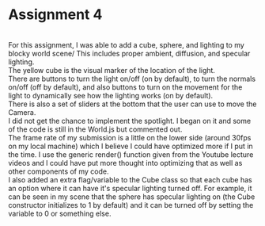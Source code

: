 # Assignment 4
<br>
For this assignment, I was able to add a cube, sphere, and lighting to my blocky world scene/ This includes proper ambient, diffusion, and specular lighting.
<br>
The yellow cube is the visual marker of the location of the light.
<br>
There are buttons to turn the light on/off (on by default), to turn the normals on/off (off by default), and also buttons to turn on the movement for the light to dynamically see how the lighting works (on by default).
<br>
There is also a set of sliders at the bottom that the user can use to move the Camera.
<br>
I did not get the chance to implement the spotlight. I began on it and some of the code is still in the World.js but commented out.
<br>
The frame rate of my submission is a little on the lower side (around 30fps on my local machine) which I believe I could have optimized more if I put in the time. I use the generic render() function given from the Youtube lecture videos and I could have put more thought into optimizing that as well as other components of my code.
<br>
I also added an extra flag/variable to the Cube class so that each cube has an option where it can have it's specular lighting turned off. For example, it can be seen in my scene that the sphere has specular lighting on (the Cube constructor initializes to 1 by default) and it can be turned off by setting the variable to 0 or something else.